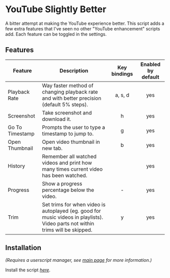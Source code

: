# YouTube Slightly Better

A bitter attempt at making the YouTube experience better. This script adds a few extra features that I've seen no other "YouTube enhancement" scripts add. Each feature can be toggled in the settings.

## Features

| Feature | Description | Key bindings | Enabled by default |
| --- | --- | :---: | :---: |
| Playback Rate | Way faster method of changing playback rate and with better precision (default 5% steps). | a, s, d | yes |
| Screenshot | Take screenshot and download it. | h | yes |
| Go To Timestamp | Prompts the user to type a timestamp to jump to. | g | yes |
| Open Thumbnail | Open video thumbnail in new tab. | b | yes |
| History | Remember all watched videos and print how many times current video has been watched. | | yes |
| Progress | Show a progress percentage below the video. | - | yes |
| Trim | Set trims for when video is autoplayed (eg. good for music videos in playlists). Video parts not within trims will be skipped. | y | yes |

## Installation

_(Requires a userscript manager, see [main page](https://github.com/josefandersson/userscripts#installation) for more information.)_

Install the script [_here_](https://github.com/josefandersson/userscripts/raw/master/youtube-slightly-better/youtube-slightly-better.user.js).
